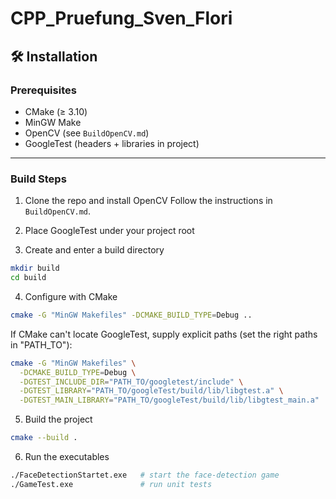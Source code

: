 # CPP_Pruefung_Sven_Flori

## 🛠 Installation

### Prerequisites

- CMake (≥ 3.10)
- MinGW Make
- OpenCV (see `BuildOpenCV.md`)
- GoogleTest (headers + libraries in project)

---

### Build Steps

1. Clone the repo and install OpenCV
   Follow the instructions in `BuildOpenCV.md`.

2. Place GoogleTest under your project root

3. Create and enter a build directory
```bash
mkdir build
cd build
```

4. Configure with CMake
```bash
cmake -G "MinGW Makefiles" -DCMAKE_BUILD_TYPE=Debug ..
```
If CMake can't locate GoogleTest, supply explicit paths (set the right paths in "PATH_TO"):
```bash
cmake -G "MinGW Makefiles" \
  -DCMAKE_BUILD_TYPE=Debug \
  -DGTEST_INCLUDE_DIR="PATH_TO/googletest/include" \
  -DGTEST_LIBRARY="PATH_TO/googleTest/build/lib/libgtest.a" \
  -DGTEST_MAIN_LIBRARY="PATH_TO/googleTest/build/lib/libgtest_main.a" ..
```
5. Build the project
```bash
cmake --build .
```

6. Run the executables
```bash
./FaceDetectionStartet.exe   # start the face-detection game
./GameTest.exe               # run unit tests
```